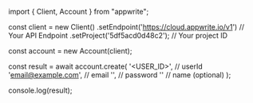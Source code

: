 import { Client, Account } from "appwrite";

const client = new Client()
    .setEndpoint('https://cloud.appwrite.io/v1') // Your API Endpoint
    .setProject('5df5acd0d48c2'); // Your project ID

const account = new Account(client);

const result = await account.create(
    '<USER_ID>', // userId
    'email@example.com', // email
    '', // password
    '<NAME>' // name (optional)
);

console.log(result);
